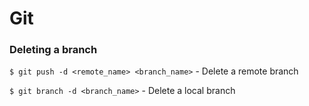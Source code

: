 # Git

### Deleting a branch
`$ git push -d <remote_name> <branch_name>` - Delete a remote branch

`$ git branch -d <branch_name>` - Delete a local branch
